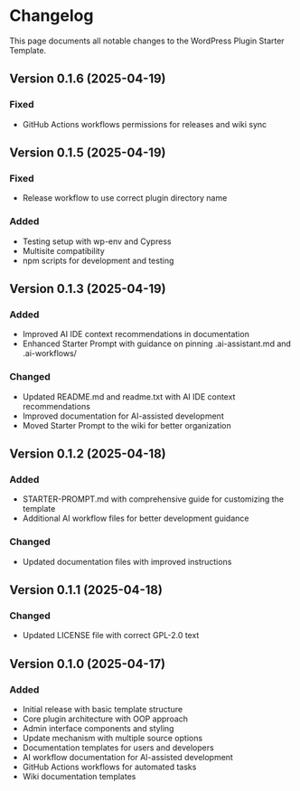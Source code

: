 # Changelog

This page documents all notable changes to the WordPress Plugin Starter Template.

## Version 0.1.6 (2025-04-19)
### Fixed
- GitHub Actions workflows permissions for releases and wiki sync

## Version 0.1.5 (2025-04-19)
### Fixed
- Release workflow to use correct plugin directory name

### Added
- Testing setup with wp-env and Cypress
- Multisite compatibility
- npm scripts for development and testing

## Version 0.1.3 (2025-04-19)
### Added
- Improved AI IDE context recommendations in documentation
- Enhanced Starter Prompt with guidance on pinning .ai-assistant.md and .ai-workflows/

### Changed
- Updated README.md and readme.txt with AI IDE context recommendations
- Improved documentation for AI-assisted development
- Moved Starter Prompt to the wiki for better organization

## Version 0.1.2 (2025-04-18)
### Added
- STARTER-PROMPT.md with comprehensive guide for customizing the template
- Additional AI workflow files for better development guidance

### Changed
- Updated documentation files with improved instructions

## Version 0.1.1 (2025-04-18)
### Changed
- Updated LICENSE file with correct GPL-2.0 text

## Version 0.1.0 (2025-04-17)
### Added
- Initial release with basic template structure
- Core plugin architecture with OOP approach
- Admin interface components and styling
- Update mechanism with multiple source options
- Documentation templates for users and developers
- AI workflow documentation for AI-assisted development
- GitHub Actions workflows for automated tasks
- Wiki documentation templates
